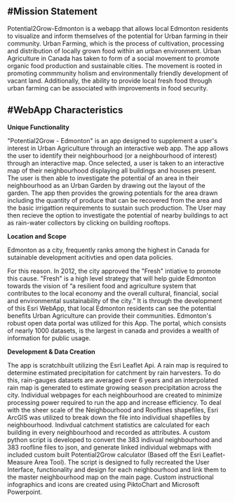 #Mission Statement
----
Potential2Grow-Edmonton is a webapp that allows local Edmonton residents to visualize and inform themselves of the potential for 
Urban farming in their community. Urban Farming, which is the process of cultivation, processing and distribution of locally grown
food within an urban environment. Urban Agriculture in Canada has taken to form of a social movement to promote organic food 
production and sustainable cities. The movement is rooted in promoting commmunity holism and environmentally friendly development
of vacant land. Additionally, the ability to provide local fresh food through urban farming can be associated with improvements 
in food security.


#WebApp Characteristics
----
**Unique Functionality**

"Potential2Grow - Edmonton" is an app designed to supplement a user's interest in Urban Agriculture through an interactive web app. 
The app allows the user to identify their neighbourhood (or a neighbourhood of interest) through an interactive map. 
Once selected, a user is taken to an interactive map of their neighbourhood displaying all buildings and houses present. 
The user is then able to investigate the potential of an area in their neighbourhood as an Urban Garden by drawing out the layout 
of the garden. The app then provides the growing potentials for the area drawn including the quantity of produce that can be
recovered from the area and the basic irrigattion requirements to sustain such production. The User may then recieve the option 
to investigate the potential of nearby buildings to act as rain-water collectors by clicking on building rooftops.

**Location and Scope**

Edmonton as a city, frequently ranks among the highest in Canada for sutainable development acitivties and open data policies. 

For
this reason. In 2012, the city approved the "Fresh" intiative to promote this cause. 
"Fresh" is a high level strategy that will help guide Edmonton towards the vision of “a resilient food and agriculture system 
that contributes to the local economy and the overall cultural, financial, social and environmental sustainability of the city.”
It is through the development of this Esri WebApp, that local Edmonton residents can see the potential benefits Urban Agriculture
can provide their communities.
Edmonton's robust open data portal was utilized for this App. The portal, which consists of nearly 1000 datasets, is the largest in canada and provides a wealth of information for public usage. 

**Development & Data Creation**

The app is scratchbuilt utilizing the Esri Leaflet Api.
A rain map is required to determine estimated precipitation for catchment by rain harvesters.
To do this, rain-gauges datasets are averaged over 6 years and an interpolated rain map is generated to estimate growing season precipitation across the city.
Individual webpages for each neighbourhood are created to minimize processing power required to run the app and increase efficiency. To deal with the sheer scale of the Neighbourhood and Rooflines shapefiles, Esri ArcGIS was utilized to break down the file into individual shapefiles by neighbourhood. Indivdual catchment statistics are calculated for each building in every neighbourhood and recorded as attributes.
A custom python script is developed to convert the 383 indivual neighbourhood and 383 roofline files to json, and generate linked individual webmaps with included custom built Potential2Grow calculator (Based off the Esri Leaflet-Measure Area Tool). The script is designed to fully recreated the User Interface, functionality and design for each neighbourhood and link them to the master neighbourhood map on the main page.
Custom instructional infographics and icons are created using PiktoChart and Microsoft Powerpoint.


 
